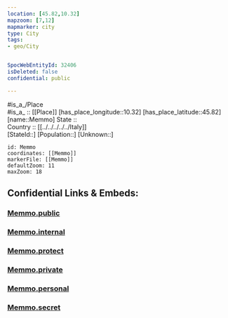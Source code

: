 ```yaml
---
location: [45.82,10.32] 
mapzoom: [7,12] 
mapmarker: city 
type: City
tags:
- geo/City


SpocWebEntityId: 32406
isDeleted: false
confidential: public

---
```

#is_a_/Place  
#is_a_ :: [[Place]] 
[has_place_longitude::10.32] 
[has_place_latitude::45.82] 
[name::Memmo] 
State ::  
Country :: [[../../../../../Italy]]  
[StateId::] 
[Population::] 
[Unknown::] 


```leaflet
id: Memmo
coordinates: [[Memmo]] 
markerFile: [[Memmo]] 
defaultZoom: 11 
maxZoom: 18
```


## Confidential Links & Embeds: 

### [Memmo.public](/_public/\Earth\Continent\Europe\Europe~South\Italy\regions~Italy\Lombardy\Brescia\CityMemmo.public.md) 

### [Memmo.internal](/_internal/\Earth\Continent\Europe\Europe~South\Italy\regions~Italy\Lombardy\Brescia\CityMemmo.internal.md) 

### [Memmo.protect](/_protect/\Earth\Continent\Europe\Europe~South\Italy\regions~Italy\Lombardy\Brescia\CityMemmo.protect.md) 

### [Memmo.private](/_private/\Earth\Continent\Europe\Europe~South\Italy\regions~Italy\Lombardy\Brescia\CityMemmo.private.md) 

### [Memmo.personal](/_personal/\Earth\Continent\Europe\Europe~South\Italy\regions~Italy\Lombardy\Brescia\CityMemmo.personal.md) 

### [Memmo.secret](/_secret/\Earth\Continent\Europe\Europe~South\Italy\regions~Italy\Lombardy\Brescia\CityMemmo.secret.md)

